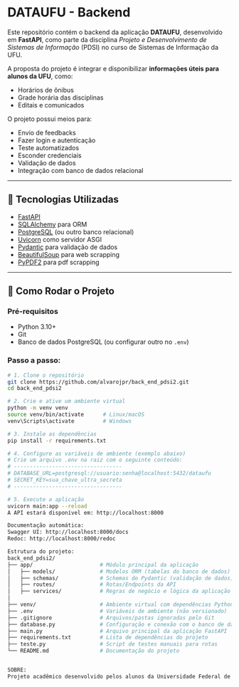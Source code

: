 # DATAUFU - Backend

Este repositório contém o backend da aplicação **DATAUFU**, desenvolvido em **FastAPI**, como parte da disciplina _Projeto e Desenvolvimento de Sistemas de Informação_ (PDSI) no curso de Sistemas de Informação da UFU.

A proposta do projeto é integrar e disponibilizar **informações úteis para alunos da UFU**, como:

- Horários de ônibus
- Grade horária das disciplinas
- Editais e comunicados

O projeto possui meios para:
- Envio de feedbacks
- Fazer login e autenticação
- Teste automatizados
- Esconder credenciais
- Validação de dados
- Integração com banco de dados relacional

---

## 🔧 Tecnologias Utilizadas

- [FastAPI](https://fastapi.tiangolo.com/)
- [SQLAlchemy](https://www.sqlalchemy.org/) para ORM
- [PostgreSQL](https://www.postgresql.org/) (ou outro banco relacional)
- [Uvicorn](https://www.uvicorn.org/) como servidor ASGI
- [Pydantic](https://docs.pydantic.dev/) para validação de dados
- [BeautifulSoup](https://www.crummy.com/software/BeautifulSoup/bs4/doc/) para web scrapping
- [PyPDF2](https://pypdf2.readthedocs.io/en/3.x/) para pdf scrapping

---

## 🚀 Como Rodar o Projeto

### Pré-requisitos

- Python 3.10+
- Git
- Banco de dados PostgreSQL (ou configurar outro no `.env`)

### Passo a passo:

```bash
# 1. Clone o repositório
git clone https://github.com/alvarojpr/back_end_pdsi2.git
cd back_end_pdsi2

# 2. Crie e ative um ambiente virtual
python -m venv venv
source venv/bin/activate      # Linux/macOS
venv\Scripts\activate         # Windows

# 3. Instale as dependências
pip install -r requirements.txt

# 4. Configure as variáveis de ambiente (exemplo abaixo)
# Crie um arquivo .env na raiz com o seguinte conteúdo:
# ----------------------------------
# DATABASE_URL=postgresql://usuario:senha@localhost:5432/dataufu
# SECRET_KEY=sua_chave_ultra_secreta
# ----------------------------------

# 5. Execute a aplicação
uvicorn main:app --reload
A API estará disponível em: http://localhost:8000

Documentação automática:
Swagger UI: http://localhost:8000/docs
Redoc: http://localhost:8000/redoc

Estrutura do projeto:
back_end_pdsi2/
├── app/                     # Módulo principal da aplicação
│   ├── models/              # Modelos ORM (tabelas do banco de dados)
│   ├── schemas/             # Schemas do Pydantic (validação de dados)
│   ├── routes/              # Rotas/Endpoints da API
│   ├── services/            # Regras de negócio e lógica da aplicação
│
├── venv/                    # Ambiente virtual com dependências Python
├── .env                     # Variáveis de ambiente (não versionado)
├── .gitignore               # Arquivos/pastas ignoradas pelo Git
├── database.py              # Configuração e conexão com o banco de dados
├── main.py                  # Arquivo principal da aplicação FastAPI
├── requirements.txt         # Lista de dependências do projeto
├── teste.py                 # Script de testes manuais para rotas
└── README.md                # Documentação do projeto


SOBRE:
Projeto acadêmico desenvolvido pelos alunos da Universidade Federal de Uberlândia (UFU) Álvaro José, Edilson Filho, Eduardo Alvim, Gabriel Gama e Waldemar Flores para a disciplina de PDSI. Tem como objetivo centralizar informações relevantes para os estudantes do curso de Sistemas de Informação.
